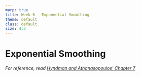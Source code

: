 ```yaml
---
marp: true
title: Week 6 - Exponential Smoothing
theme: default
class: default
size: 4:3
---
```


# Exponential Smoothing
###### For reference, read [Hyndman and Athanasopoulos' Chapter 7](https://otexts.com/fpp2/expsmooth.html)